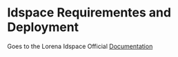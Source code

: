 # Idspace Requirementes and Deployment

Goes to the Lorena Idspace Official [Documentation](https://doc.lorena.tech/6_idspace/requirements.html)